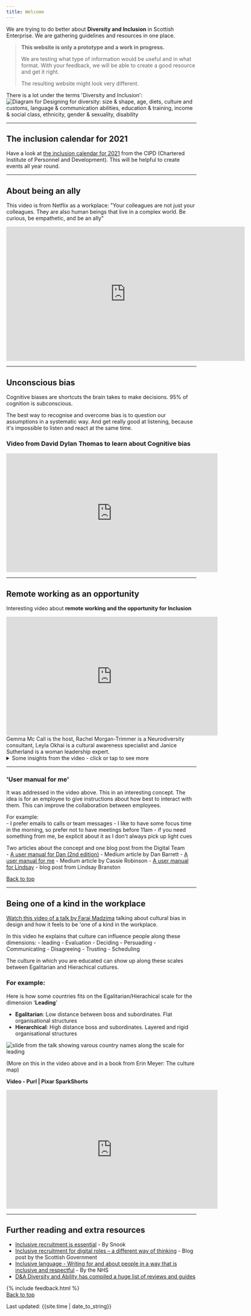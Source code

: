 ```yaml
---
title: Welcome
---
```


We are trying to do better about **Diversity and Inclusion** in Scottish Enterprise.
We are gathering guidelines and resources in one place.

<blockquote class="red">
  <p><strong>This website is only a prototype and a work in progress.</strong></p>
  <p>We are testing what type of information would be useful and in what format. With your feedback, we will be able to create a good resource and get it right.</p>
  <p>The resulting website might look very different.</p>
</blockquote>

There is a lot under the terms 'Diversity and Inclusion':
![Diagram for Designing for diversity: size & shape, age, diets, culture and customs, language & communication abilities, education & training, income & social class, ethnicity, gender & sexuality, disability](/images/d-and-i.jpg)

<hr class="big">

## The inclusion calendar for 2021

<p>Have a look at <a href="https://scotentsd.github.io/inclusion/images/CIPD-inclusion-calendar-2021.pdf" target="_blank">the inclusion calendar for 2021</a> from the CIPD (Chartered Institute of Personnel and Development). This will be helpful to create events all year round.</p>


<hr class="big">

## About being an ally


This video is from Netflix as a workplace: "Your colleagues are not just your colleagues. They are also human beings that live in a complex world. Be curious, be empathetic, and be an ally"
<iframe width="632" height="356" src="https://www.youtube.com/embed/0hJknn4NVBY" frameborder="0" allow="accelerometer; autoplay; clipboard-write; encrypted-media; gyroscope; picture-in-picture" allowfullscreen></iframe>

<hr class="big">

## Unconscious bias

Cognitive biases are shortcuts the brain takes to make decisions. 95% of cognition is subconscious. 

The best way to recognise and overcome bias is to question our assumptions in a systematic way. And get really good at listening, because it's impossible to listen and react at the same time.

### Video from David Dylan Thomas to learn about Cognitive bias
<p><iframe width="560" height="315" src="https://www.youtube.com/embed/w5t_JQ3XSIE" frameborder="0" allow="accelerometer; autoplay; clipboard-write; encrypted-media; gyroscope; picture-in-picture" allowfullscreen></iframe></p>


<hr class="big">

## Remote working as an opportunity
Interesting video about **remote working and the opportunity for Inclusion**
<iframe title="talk about remote working and the opportunity of inclusion"  width="560" height="315" src="https://www.youtube.com/embed/6K-22lQqolo" frameborder="0" allow="accelerometer; autoplay; clipboard-write; encrypted-media; gyroscope; picture-in-picture" allowfullscreen></iframe>
Gemma Mc Call is the host, Rachel Morgan-Trimmer is a Neurodiversity consultant, Leyla Okhai is a cultural awareness specialist and Janice Sutherland is a woman leadership expert.
<details>
<summary>Some insights from the video - click or tap to see more</summary>
<ul>
<li>Neurodiverse people can struggle with tread on social media, especially dyslexic people. Sequence do not always make sense to them</li>
<li>Autistic people can struggle online has they have very little to go on to understand others online. They might also struggle to speak when not asked a specific question</li>
<li>Asking what could help, can help autistic people to focus on their needs. They don't always realise how they feel and what they need</li>
<li>'User manual for me' can explain what works for someone and what doesn't for them, what might create problems or anxiety (see below)</li>
<li>Diversity Training is not everything, we need to look at what it means for our organisation and how to integrate it in everything (34min in the video), so for example for Health and Safety: can everyone access this information? can everyone understand it and does it work for them? May be we don't have wheelchair users or blind employee yet, but if we did? or a visitor? Would it work for them? What support do we have for care giver? For someone transitioning?</li>
<li>Have a productive conversation with soemone (without being nosy) to see how you can support them in their role (43min in): what do you need? what do you have right now? is this enough / efficient? what can we do to make your working at home life balance better?</li>
<li>Every bias you remove from the work place makes you more productive, the more diverse your workplace, the more innovative you are</li>
</ul>
</details>

<hr class="small">

### 'User manual for me'
It was addressed in the video above. This in an interesting concept. The idea is for an employee to give instructions about how best to interact with them. This can improve the collaboration between employees.

<p style="margin-bottom: 0">For example:</p>
- I prefer emails to calls or team messages
- I like to have some focus time in the morning, so prefer not to have meetings before 11am
- if you need something from me, be explicit about it as I don't always pick up light cues

<p style="margin-bottom: 0">Two articles about the concept and one blog post from the Digital Team</p>
- <a href="https://dasbarrett.medium.com/a-user-manual-for-dan-2nd-edition-d120d603b2" target="_blank">A user manual for Dan (2nd edition)</a> - Medium article by Dan Barrett
- <a href="https://cassierobinson.medium.com/a-user-manual-for-me-d3a851fbc694" target="_blank">A user manual for me</a> - Medium article by Cassie Robinson
- <a href="https://design.scotentblog.co.uk/a-user-manual-for-lindsay/" target="_blank">A user manual for Lindsay</a> - blog post from Lindsay Branston

<a href="#" class="button">Back to top</a>

<hr class="big">

## Being one of a kind in the workplace

<p><a href="https://vimeo.com/431281808" target="_blank">Watch this video of a talk by Farai Madzima</a> talking about cultural bias in design and how it feels to be 'one of a kind in the workplace.</p>

<p style="margin-bottom: 0">In this video he explains that culture can influence people along these dimensions:
- leading
- Evaluation
- Deciding
- Persuading
- Communicating
- Disagreeing
- Trusting
- Scheduling

The culture in which you are educated can show up along these scales between Egalitarian and Hierachical cutlures.

### For example:
Here is how some countries fits on the Egalitarian/Hierachical scale for the dimension '**Leading**'
- **Egalitarian**: Low distance between boss and subordinates. Flat organisational structures
- **Hierarchical**: High distance boss and subordinates. Layered and rigid organisational structures

![slide from the talk showing varous country names along the scale for leading](/images/culture-scales-leading.png)

(More on this in the video  above and in a book from Erin Meyer: The culture map)

**Video - Purl | Pixar SparkShorts**
<iframe width="560" height="315" src="https://www.youtube.com/embed/B6uuIHpFkuo" frameborder="0" allow="accelerometer; autoplay; clipboard-write; encrypted-media; gyroscope; picture-in-picture" allowfullscreen></iframe>

<hr class="big">

## Further reading and extra resources

- <a href="https://inclusivedesignrecruitment.co.uk/" target="_blank">Inclusive recruitment is essential</a> - By Snook
- <a href="https://blogs.gov.scot/digital/2020/08/24/inclusive-recruitment-for-digital-roles-a-different-way-of-thinking/" target="_blank">Inclusive recruitment for digital roles – a different way of thinking</a> - Blog post by the Scottish Government
- <a href="https://service-manual.nhs.uk/content/inclusive-language" target="_blank">Inclusive language - Writing for and about people in a way that is inclusive and respectful</a> - By the NHS
- <a href="https://diversityandability.com/resources/" target="_blank">D&A Diversity and Ability has compiled a huge list of reviews and guides</a>

{% include feedback.html %}
<br>
<a href="#" class="button">Back to top</a>
<br>
<div>Last updated: {{site.time | date_to_string}}</div>

<!-- 
<a href="" target="_blank"></a>
<p style="margin-bottom: 0">
-->